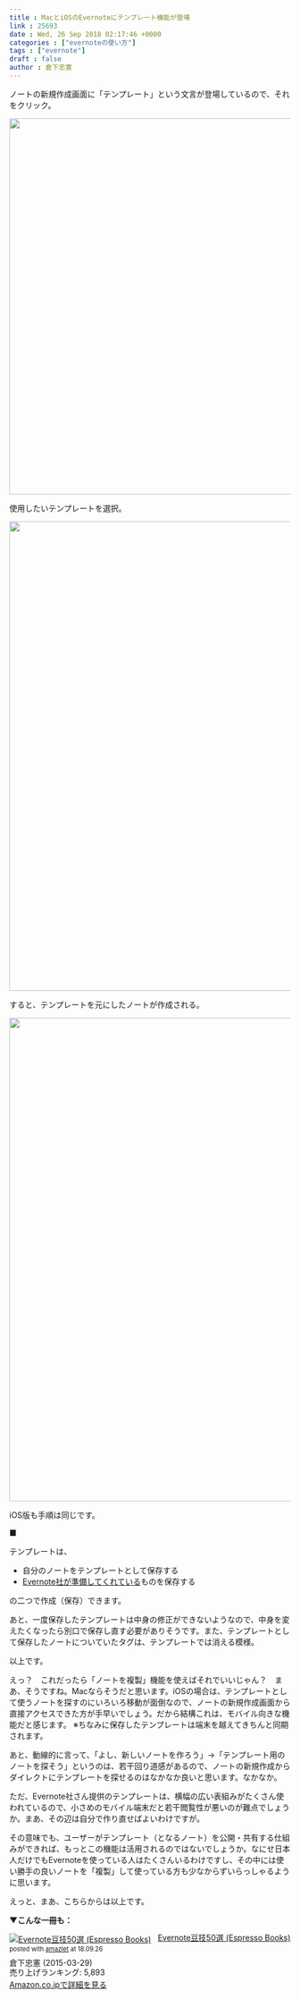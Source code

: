```yaml
---
title : MacとiOSのEvernoteにテンプレート機能が登場
link : 25693
date : Wed, 26 Sep 2018 02:17:46 +0000
categories : ["evernoteの使い方"]
tags : ["evernote"]
draft : false
author : 倉下忠憲
---
```


ノートの新規作成画面に「テンプレート」という文言が登場しているので、それをクリック。

<a href="https://rashita.net/blog/?attachment_id=25694" rel="attachment wp-att-25694"><img src="https://rashita.net/blog/wp-content/uploads/2018/09/screenshot-46.png" alt="" width="866" height="673" class="alignnone size-full wp-image-25694" /></a>

使用したいテンプレートを選択。

<a href="https://rashita.net/blog/?attachment_id=25695" rel="attachment wp-att-25695"><img src="https://rashita.net/blog/wp-content/uploads/2018/09/screenshot-47.png" alt="" width="862" height="840" class="alignnone size-full wp-image-25695" /></a>

すると、テンプレートを元にしたノートが作成される。

<a href="https://rashita.net/blog/?attachment_id=25696" rel="attachment wp-att-25696"><img src="https://rashita.net/blog/wp-content/uploads/2018/09/screenshot-48.png" alt="" width="851" height="865" class="alignnone size-full wp-image-25696" /></a>

iOS版も手順は同じです。

■

テンプレートは、

<ul>
	<li>自分のノートをテンプレートとして保存する</li>
	<li><a href="https://evernote.com/intl/jp/templates">Evernote社が準備してくれている</a>ものを保存する</li>
</ul>

の二つで作成（保存）できます。

あと、一度保存したテンプレートは中身の修正ができないようなので、中身を変えたくなったら別口で保存し直す必要がありそうです。また、テンプレートとして保存したノートについていたタグは、テンプレートでは消える模様。

以上です。

えっ？　これだったら「ノートを複製」機能を使えばそれでいいじゃん？　まあ、そうですね。Macならそうだと思います。iOSの場合は、テンプレートとして使うノートを探すのにいろいろ移動が面倒なので、ノートの新規作成画面から直接アクセスできた方が手早いでしょう。だから結構これは、モバイル向きな機能だと感じます。
※ちなみに保存したテンプレートは端末を越えてきちんと同期されます。

あと、動線的に言って、「よし、新しいノートを作ろう」→「テンプレート用のノートを探そう」というのは、若干回り道感があるので、ノートの新規作成からダイレクトにテンプレートを探せるのはなかなか良いと思います。なかなか。

ただ、Evernote社さん提供のテンプレートは、横幅の広い表組みがたくさん使われているので、小さめのモバイル端末だと若干閲覧性が悪いのが難点でしょうか。まあ、その辺は自分で作り直せばよいわけですが。

その意味でも、ユーザーがテンプレート（となるノート）を公開・共有する仕組みができれば、もっとこの機能は活用されるのではないでしょうか。なにせ日本人だけでもEvernoteを使っている人はたくさんいるわけですし、その中には使い勝手の良いノートを「複製」して使っている方も少なからずいらっしゃるように思います。

えっと、まあ、こちらからは以上です。

<strong>▼こんな一冊も：</strong>

<div class="amazlet-box" style="margin-bottom:0px;"><div class="amazlet-image" style="float:left;margin:0px 12px 1px 0px;"><a href="http://www.amazon.co.jp/exec/obidos/ASIN/B00VEEJ9XU/rashita1000-22/ref=nosim/" name="amazletlink" target="_blank"><img src="https://images-fe.ssl-images-amazon.com/images/I/41oyLdAhfmL._SL160_.jpg" alt="Evernote豆技50選 (Espresso Books)" style="border: none;" /></a></div><div class="amazlet-info" style="line-height:120%; margin-bottom: 10px"><div class="amazlet-name" style="margin-bottom:10px;line-height:120%"><a href="http://www.amazon.co.jp/exec/obidos/ASIN/B00VEEJ9XU/rashita1000-22/ref=nosim/" name="amazletlink" target="_blank">Evernote豆技50選 (Espresso Books)</a><div class="amazlet-powered-date" style="font-size:80%;margin-top:5px;line-height:120%">posted with <a href="http://www.amazlet.com/" title="amazlet" target="_blank">amazlet</a> at 18.09.26</div></div><div class="amazlet-detail">倉下忠憲 (2015-03-29)<br />売り上げランキング: 5,893<br /></div><div class="amazlet-sub-info" style="float: left;"><div class="amazlet-link" style="margin-top: 5px"><a href="http://www.amazon.co.jp/exec/obidos/ASIN/B00VEEJ9XU/rashita1000-22/ref=nosim/" name="amazletlink" target="_blank">Amazon.co.jpで詳細を見る</a></div></div></div><div class="amazlet-footer" style="clear: left"></div></div>
